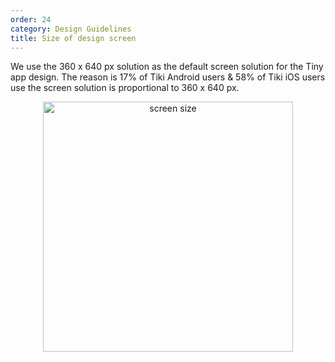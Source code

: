 ```yaml
---
order: 24
category: Design Guidelines
title: Size of design screen
---
```


We use the 360 x 640 px solution as the default screen solution for the Tiny app design. The reason is 17% of Tiki Android users & 58% of Tiki iOS users use the screen solution is proportional to 360 x 640 px.

<center>
<img style="width: 400px" src="https://salt.tikicdn.com/ts/social/6d/7e/80/7bc902d90af9d6129a1b0e6bd7bb5efa.png" alt="screen size">
</center>

